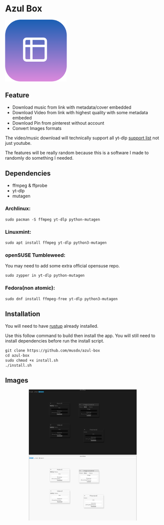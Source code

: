 # Azul Box
<img src="./assets/logo.png" width="200"></img>

## Feature

- Download music from link with metadata/cover embedded
- Download Video from link with highest quality with some metadata embeded
- Download Pin from pinterest without account
- Convert Images formats

The video/music download will technically support all yt-dlp [support list](https://github.com/yt-dlp/yt-dlp/blob/master/supportedsites.md) not just youtube.

The features will be really random because this is a software I made to randomly do something I needed.

## Dependencies

- ffmpeg & ffprobe
- yt-dlp
- mutagen

### Archlinux:

```
sudo pacman -S ffmpeg yt-dlp python-mutagen
```

### Linuxmint:

```
sudo apt install ffmpeg yt-dlp python3-mutagen
```

### openSUSE Tumbleweed:

You may need to add some extra official opensuse repo.

```
sudo zypper in yt-dlp python-mutagen
```

### Fedora(non atomic):

```
sudo dnf install ffmpeg-free yt-dlp python3-mutagen
```

## Installation

You will need to have [rustup](https://rustup.rs/) already installed.

Use this follow command to build then install the app. You will still need to install dependencies before run the install script.


```
git clone https://github.com/musdx/azul-box
cd azul-box
sudo chmod +x install.sh
./install.sh
```

## Images

<div align="center">
<img src="./assets/pic1.png" width="350"></img>
<img src="./assets/pic2.png" width="350"></img>
</div>
